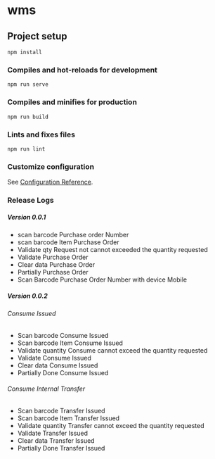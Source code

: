 # wms

## Project setup
```
npm install
```

### Compiles and hot-reloads for development
```
npm run serve
```

### Compiles and minifies for production
```
npm run build
```

### Lints and fixes files
```
npm run lint
```

### Customize configuration
See [Configuration Reference](https://cli.vuejs.org/config/).

### Release Logs

##### Version 0.0.1
* scan barcode Purchase order Number
* scan barcode Item Purchase Order
* Validate qty Request not cannot exceeded the quantity requested
* Validate Purchase Order  
* Clear data Purchase Order
* Partially Purchase Order
* Scan Barcode Purchase Order Number with device Mobile 

##### Version 0.0.2
###### Consume Issued
* Scan barcode Consume Issued
* Scan barcode Item Consume Issued
* Validate quantity Consume cannot exceed the quantity requested
* Validate Consume Issued
* Clear data Consume Issued
* Partially Done Consume Issued

###### Consume Internal Transfer
* Scan barcode Transfer Issued
* Scan barcode Item Transfer Issued
* Validate quantity Transfer cannot exceed the quantity requested
* Validate Transfer Issued
* Clear data Transfer Issued
* Partially Done Transfer Issued